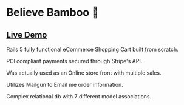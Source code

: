# Believe Bamboo 🛒

## [Live Demo](https://believebamboo.herokuapp.com/)

Rails 5 fully functional eCommerce Shopping Cart built from scratch.

PCI compliant payments secured through Stripe's API.

Was actually used as an Online store front with multiple sales.

Utilizes Mailgun to Email me order information.

Complex relational db with 7 different model associations.
